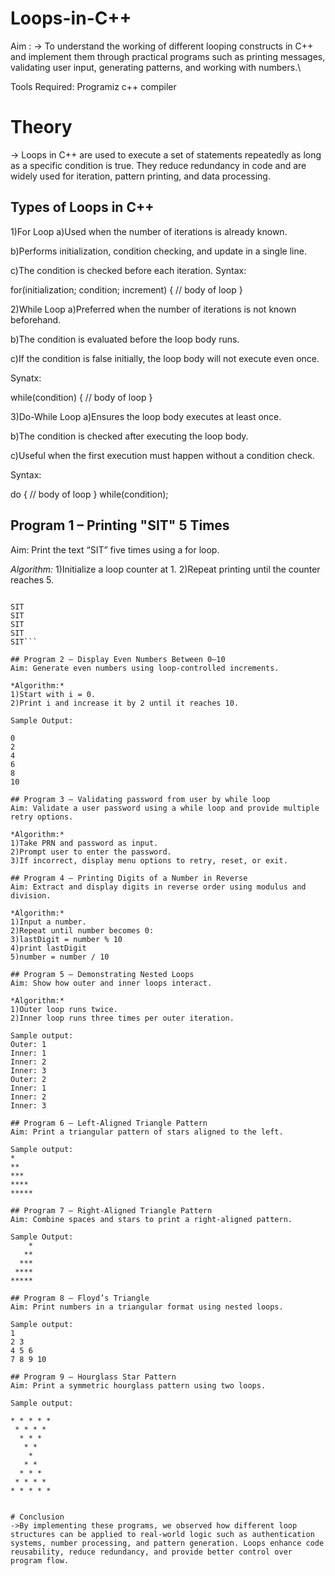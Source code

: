 # Loops-in-C++

Aim :
-> To understand the working of different looping constructs in C++ and implement them through practical programs such as printing messages, validating user input, generating patterns, and working with numbers.\

Tools Required:
Programiz c++ compiler

# Theory
-> Loops in C++ are used to execute a set of statements repeatedly as long as a specific condition is true. They reduce redundancy in code and are widely used for iteration, pattern printing, and data processing.

## Types of Loops in C++ 

1)For Loop
a)Used when the number of iterations is already known.

b)Performs initialization, condition checking, and update in a single line.

c)The condition is checked before each iteration.
Syntax:

for(initialization; condition; increment) {
    // body of loop
}

2)While Loop
a)Preferred when the number of iterations is not known beforehand.

b)The condition is evaluated before the loop body runs.

c)If the condition is false initially, the loop body will not execute even once.

Synatx:

while(condition) {
    // body of loop
}

3)Do-While Loop
a)Ensures the loop body executes at least once.

b)The condition is checked after executing the loop body.

c)Useful when the first execution must happen without a condition check.

Syntax:

do {
    // body of loop
} while(condition);


## Program 1 – Printing "SIT" 5 Times
Aim: Print the text “SIT” five times using a for loop.

*Algorithm:*
1)Initialize a loop counter at 1.
2)Repeat printing until the counter reaches 5.
```Sample output: 

SIT
SIT
SIT
SIT
SIT```

## Program 2 – Display Even Numbers Between 0–10
Aim: Generate even numbers using loop-controlled increments.

*Algorithm:*
1)Start with i = 0.
2)Print i and increase it by 2 until it reaches 10.

Sample Output: 

0
2
4
6
8
10

## Program 3 – Validating password from user by while loop
Aim: Validate a user password using a while loop and provide multiple retry options.

*Algorithm:*
1)Take PRN and password as input.
2)Prompt user to enter the password.
3)If incorrect, display menu options to retry, reset, or exit.

## Program 4 – Printing Digits of a Number in Reverse
Aim: Extract and display digits in reverse order using modulus and division.

*Algorithm:*
1)Input a number.
2)Repeat until number becomes 0:
3)lastDigit = number % 10
4)print lastDigit
5)number = number / 10

## Program 5 – Demonstrating Nested Loops
Aim: Show how outer and inner loops interact.

*Algorithm:*
1)Outer loop runs twice.
2)Inner loop runs three times per outer iteration.

Sample output: 
Outer: 1
Inner: 1
Inner: 2
Inner: 3
Outer: 2
Inner: 1
Inner: 2
Inner: 3

## Program 6 – Left-Aligned Triangle Pattern
Aim: Print a triangular pattern of stars aligned to the left.

Sample output:
*
**
***
****
*****

## Program 7 – Right-Aligned Triangle Pattern
Aim: Combine spaces and stars to print a right-aligned pattern.

Sample Output:
    *
   **
  ***
 ****
*****

## Program 8 – Floyd’s Triangle
Aim: Print numbers in a triangular format using nested loops.

Sample output:
1
2 3
4 5 6
7 8 9 10

## Program 9 – Hourglass Star Pattern
Aim: Print a symmetric hourglass pattern using two loops.

Sample output:

* * * * *
 * * * *
  * * *
   * *
    *
   * *
  * * *
 * * * *
* * * * *


# Conclusion
->By implementing these programs, we observed how different loop structures can be applied to real-world logic such as authentication systems, number processing, and pattern generation. Loops enhance code reusability, reduce redundancy, and provide better control over program flow.





